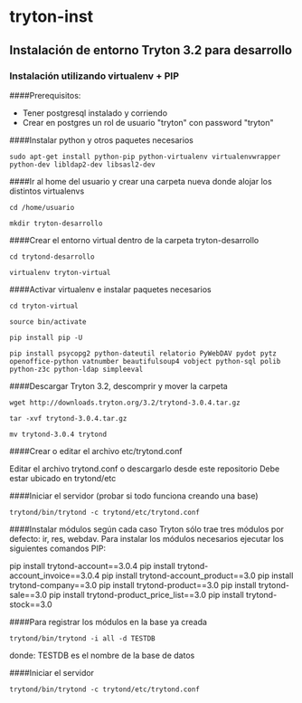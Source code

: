 tryton-inst
===========

##  Instalación de entorno Tryton 3.2 para desarrollo
###  Instalación utilizando virtualenv + PIP

####Prerequisitos: 
- Tener postgresql instalado y corriendo 
- Crear en postgres un rol de usuario "tryton" con password "tryton"

####Instalar python y otros paquetes necesarios 

`sudo apt-get install python-pip python-virtualenv virtualenvwrapper python-dev libldap2-dev libsasl2-dev`


####Ir al home del usuario y crear una carpeta nueva donde alojar los distintos virtualenvs 

`cd /home/usuario`

`mkdir tryton-desarrollo`



####Crear el entorno virtual dentro de la carpeta tryton-desarrollo

`cd trytond-desarrollo`

`virtualenv tryton-virtual`



####Activar virtualenv e instalar paquetes necesarios

`cd tryton-virtual`

`source bin/activate`

`pip install pip -U`

`pip install psycopg2 python-dateutil relatorio PyWebDAV pydot pytz openoffice-python vatnumber beautifulsoup4 vobject python-sql polib python-z3c python-ldap simpleeval`


####Descargar Tryton 3.2, descomprir y mover la carpeta

`wget http://downloads.tryton.org/3.2/trytond-3.0.4.tar.gz`

`tar -xvf trytond-3.0.4.tar.gz`

`mv trytond-3.0.4 trytond`
 
 
####Crear o editar el archivo etc/trytond.conf

Editar el archivo trytond.conf o descargarlo desde este repositorio
Debe estar ubicado en trytond/etc


####Iniciar el servidor (probar si todo funciona creando una base)

`trytond/bin/trytond -c trytond/etc/trytond.conf`


####Instalar módulos según cada caso
Tryton sólo trae tres módulos por defecto: ir, res, webdav.
Para instalar los módulos necesarios ejecutar los siguientes comandos PIP:

pip install trytond-account==3.0.4
pip install trytond-account_invoice==3.0.4
pip install trytond-account_product==3.0
pip install trytond-company==3.0
pip install trytond-product==3.0
pip install trytond-sale==3.0
pip install trytond-product_price_list==3.0
pip install trytond-stock==3.0


####Para registrar los módulos en la base ya creada

`trytond/bin/trytond -i all -d TESTDB`

donde: TESTDB es el nombre de la base de datos


####Iniciar el servidor

`trytond/bin/trytond -c trytond/etc/trytond.conf`



